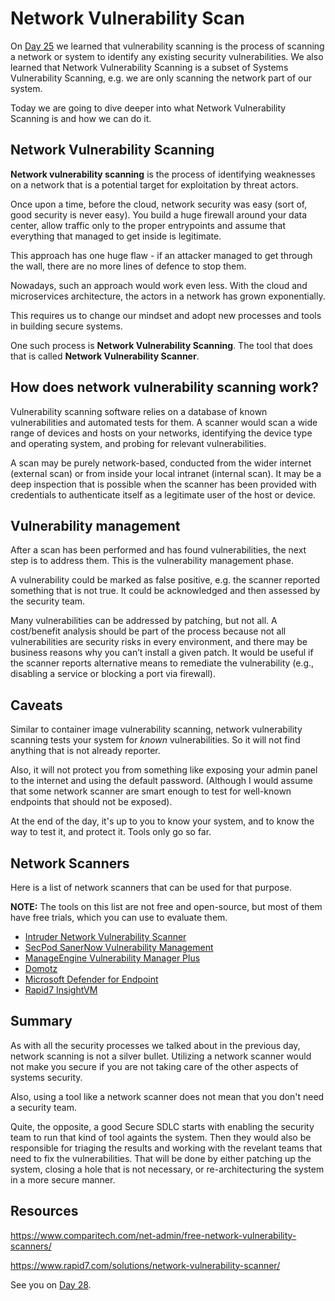 # Network Vulnerability Scan

On [Day 25](day25.md) we learned that vulnerability scanning is the process of scanning a network or system to identify any existing security vulnerabilities.
We also learned that Network Vulnerability Scanning is a subset of Systems Vulnerability Scanning, e.g. we are only scanning the network part of our system.

Today we are going to dive deeper into what Network Vulnerability Scanning is and how we can do it.

## Network Vulnerability Scanning

**Network vulnerability scanning** is the process of identifying weaknesses on a network that is a potential target for exploitation by threat actors.

Once upon a time, before the cloud, network security was easy (sort of, good security is never easy).
You build a huge firewall around your data center, allow traffic only to the proper entrypoints and assume that everything that managed to get inside is legitimate.

This approach has one huge flaw - if an attacker managed to get through the wall, there are no more lines of defence to stop them.

Nowadays, such an approach would work even less.
With the cloud and microservices architecture, the actors in a network has grown exponentially.

This requires us to change our mindset and adopt new processes and tools in building secure systems.

One such process is **Network Vulnerability Scanning**.
The tool that does that is called **Network Vulnerability Scanner**.

## How does network vulnerability scanning work?

Vulnerability scanning software relies on a database of known vulnerabilities and automated tests for them.
A scanner would scan a wide range of devices and hosts on your networks, identifying the device type and operating system, and probing for relevant vulnerabilities.

A scan may be purely network-based, conducted from the wider internet (external scan) or from inside your local intranet (internal scan).
It may be a deep inspection that is possible when the scanner has been provided with credentials to authenticate itself as a legitimate user of the host or device.

## Vulnerability management

After a scan has been performed and has found vulnerabilities, the next step is to address them.
This is the vulnerability management phase.

A vulnerability could be marked as false positive, e.g. the scanner reported something that is not true.
It could be acknowledged and then assessed by the security team.

Many vulnerabilities can be addressed by patching, but not all.
A cost/benefit analysis should be part of the process because not all vulnerabilities are security risks in every environment, and there may be business reasons why you can’t install a given patch.
It would be useful if the scanner reports alternative means to remediate the vulnerability (e.g., disabling a service or blocking a port via firewall).

## Caveats

Similar to container image vulnerability scanning, network vulnerability scanning tests your system for _known_ vulnerabilities.
So it will not find anything that is not already reporter.

Also, it will not protect you from something like exposing your admin panel to the internet and using the default password.
(Although I would assume that some network scanner are smart enough to test for well-known endpoints that should not be exposed).

At the end of the day, it's up to you to know your system, and to know the way to test it, and protect it.
Tools only go so far.

## Network Scanners

Here is a list of network scanners that can be used for that purpose.

**NOTE:** The tools on this list are not free and open-source, but most of them have free trials, which you can use to evaluate them.

- [Intruder Network Vulnerability Scanner](https://www.intruder.io/network-vulnerability-scanner)
- [SecPod SanerNow Vulnerability Management](https://www.secpod.com/vulnerability-management/)
- [ManageEngine Vulnerability Manager Plus](https://www.manageengine.com/vulnerability-management/)
- [Domotz](https://www.domotz.com/features/network-security.php)
- [Microsoft Defender for Endpoint](https://www.microsoft.com/en-us/security/business/endpoint-security/microsoft-defender-endpoint)
- [Rapid7 InsightVM](https://www.rapid7.com/products/insightvm/)

## Summary

As with all the security processes we talked about in the previous day, network scanning is not a silver bullet.
Utilizing a network scanner would not make you secure if you are not taking care of the other aspects of systems security.

Also, using a tool like a network scanner does not mean that you don't need a security team.

Quite, the opposite, a good Secure SDLC starts with enabling the security team to run that kind of tool againts the system.
Then they would also be responsible for triaging the results and working with the revelant teams that need to fix the vulnerabilities.
That will be done by either patching up the system, closing a hole that is not necessary, or re-architecturing the system in a more secure manner.

## Resources

<https://www.comparitech.com/net-admin/free-network-vulnerability-scanners/>

<https://www.rapid7.com/solutions/network-vulnerability-scanner/>

See you on [Day 28](day28.md).
